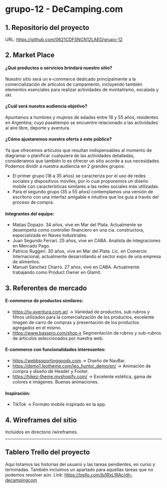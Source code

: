 # grupo-12 - DeCamping.com

## 1. Repositorio del proyecto
URL: https://github.com/0621CDFSNCN12LAED/grupo-12


## 2. Market Place

#### ¿Qué productos o servicios brindará nuestro sitio?
Nuestro sitio será un e-commerce dedicado principalmente a la comercialización de artículos de campamento, incluyendo también elementos esenciales para realizar actividades de montañismo, escalada y ski.

#### ¿Cuál será nuestra audiencia objetivo?
Apuntamos a hombres y mujeres de edades entre 18 y 55 años, residentes en Argentina; cuyo pasatiempo se encuentre relacionado a las actividades al aire libre, deporte y aventura.

#### ¿Cómo ajustaremos nuestra oferta a este público?
Ya que ofrecemos artículos que resultan indispensables al momento de diagramar o planificar cualquiera de las actividades detalladas, consideramos que también lo es ofrecer un sitio acorde a sus necesidades.
Podemos dividir a nuestra audiencia en 2 grandes grupos: <br>
- El primer grupo (18 a 35 años) se caracteriza por el uso de redes sociales y dispositivos móviles, por lo cual proponemos un diseño mobile con características similares a las redes sociales más utilizadas.
- Para el segundo grupo (35 a 55 años) contemplamos una versión de escritorio con una interfaz amigable e intuitiva que los guía a través del proceso de compra.


#### Integrantes del equipo:
- Matias Dopazo. 34 años, vive en Mar del Plata. Actualmente se desempeña como controller financiero en una cia. constructora, especializada en Naves Industriales.
- Juan Segundo Ferrari. 25 años, vive en CABA. Analista de integraciones en Mercado Pago.
- Patricio Ruggeri. 30 años, vive en Mar del Plata. Lic. en Comercio Internacional, actualmente desarrollando el sector expo de una empresa de alimentos.
- Manuel Sánchez Charró. 27 años, vive en CABA. Actualmente trabajando como Product Owner en Glamit.


## 3. Referentes de mercado

#### E-commerce de productos similares:
- https://tu-aventura.com.ar/ → Variedad de productos, sub rubros y filtros utilizados para la comercialización de los productos, excelente imagen de carro de compras y presentación de los productos agregados en el mismo.
- https://www.basspro.com/shop→ Segmentación de rubros y sub-rubros de artículos seleccionados por nuestra web.

#### E-commerce con funcionalidades interesantes:
- https://webbssportinggoods.com → Diseño de NavBar.
- https://demo1.leotheme.com/leo_huntor_demo/en/ → Animación de compra y diseño de Header y Footer.
- https://hikez-theme.myshopify.com/ → Excelente estética, gama de colores e imágenes. Buenas animaciones.

#### Inspiración:
- TikTok → Formato mobile inspirado en la app.


## 4. Wireframes del sitio

Incluidos en directorio /wireframes.

---------------------------------------------------------------------------------------------------

## Tablero Trello del proyecto

Aquí listamos las historias del usuario y las tareas pendientes, en curso y terminadas. También incluimos un apartado para aquellas tareas que no podemos resolver aún.
Link: https://trello.com/b/IRxLIRAc/dh-decampingcom


